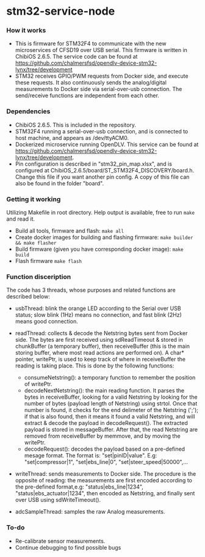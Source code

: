 # stm32-service-node

### How it works
- This is firmware for STM32F4 to communicate with the new microservices of CFSD19 over USB serial. This firmware is written in ChibiOS 2.6.5. The service code can be found at https://github.com/chalmersfsd/opendlv-device-stm32-lynx/tree/development
- STM32 receives GPIO/PWM requests from Docker side, and execute these requests. It also continuously sends the analog/digital measurements to Docker side via serial-over-usb connection. The send/receive functions are independent from each other.

### Dependencies
- ChibiOS 2.6.5. This is included in the repository.
- STM32F4 running a serial-over-usb connection, and is connected to host machine, and appears as /dev/ttyACM0.
- Dockerized microservice running OpenDLV. This service can be found at https://github.com/chalmersfsd/opendlv-device-stm32-lynx/tree/development.
- Pin configuration is described in "stm32_pin_map.xlsx", and is configured at ChibiOS_2.6.5/board/ST_STM32F4_DISCOVERY/board.h. Change this file if you want another pin config. A copy of this file can also be found in the folder "board".

### Getting it working
Utilizing Makefile in root directory. Help output is available, free to run `make` and read it.
* Build all tools, firmware and flash: `make all`
* Create docker images for building and flashing firmware: `make builder && make flasher`
* Build firmware (given you have corresponding docker image): `make build`
* Flash firmware `make flash`

### Function disceription
The code has 3 threads, whose purposes and related functions are described below:

- usbThread: blink the orange LED according to the Serial over USB status; slow blink (1Hz) means no connection, and fast blink (2Hz) means good connection.

- readThread: collects & decode the Netstring bytes sent from Docker side. The bytes are first received using sdReadTimeout & stored in chunkBuffer (a temporary buffer), then receiveBuffer (this is the main storing buffer, where most read actions are performed on). A char* pointer, writePtr, is used to keep track of where in receiveBuffer the reading is taking place. This is done by the following functions:
  - consumeNetstring(): a temporary function to remember the position of writePtr.
  - decodeNextNetstring(): the main reading function. It parses the bytes in receiveBuffer, looking for a valid Netstring by looking for the number of bytes (payload length of Netstring) using strtol. Once that number is found, it checks for the end delimeter of the Netstring (';'); if that is also found, then it means it found a valid Netstring, and will extract & decode the payload in decodeRequest(). The extracted payload is stored in messageBuffer. After that, the read Netstring are removed from receiveBuffer by memmove, and by moving the writePtr.
  - decodeRequest(): decodes the payload based on a pre-defined mesage format. The format is: "set|pinID|value". E.g: "set|compressor|1", "set|ebs_line|0", "set|steer_speed|50000",...

- writeThread: sends measurements to Docker side. The procedure is the opposite of reading: the measurements are first encoded according to the pre-defined format,e.g: "status|ebs_line|1234", "status|ebs_actuator|1234", then encoded as Netstring, and finally sent over USB using sdWriteTimeout().

- adcSampleThread: samples the raw Analog measurements.


### To-do
- Re-calibrate sensor measurements.
- Continue debugging to find possible bugs
